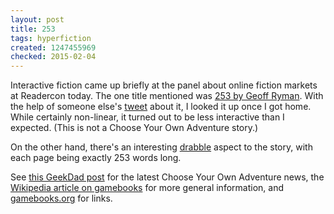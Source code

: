 ```yaml
---
layout: post
title: 253
tags: hyperfiction
created: 1247455969
checked: 2015-02-04
---
```

Interactive fiction came up briefly at the panel about online fiction markets at Readercon today.  The one title mentioned was [253 by Geoff Ryman](http://www.ryman-novel.com/).  With the help of someone else's [tweet](http://twitter.com/jmcdaid/status/2599572395) about it, I looked it up once I got home.  While certainly non-linear, it turned out to be less interactive than I expected.  (This is not a Choose Your Own Adventure story.)

On the other hand, there's an interesting [drabble](http://en.wikipedia.org/wiki/Drabble) aspect to the story, with each page being exactly 253 words long.<!--break-->

See [this GeekDad post](http://archive.wired.com/geekdad/2009/06/80s-throwback-choose-your-own-adventure-turns-30/) for the latest Choose Your Own Adventure news, the [Wikipedia article on gamebooks](http://en.wikipedia.org/wiki/Gamebook) for more general information, and [gamebooks.org](http://www.gamebooks.org/) for links.
